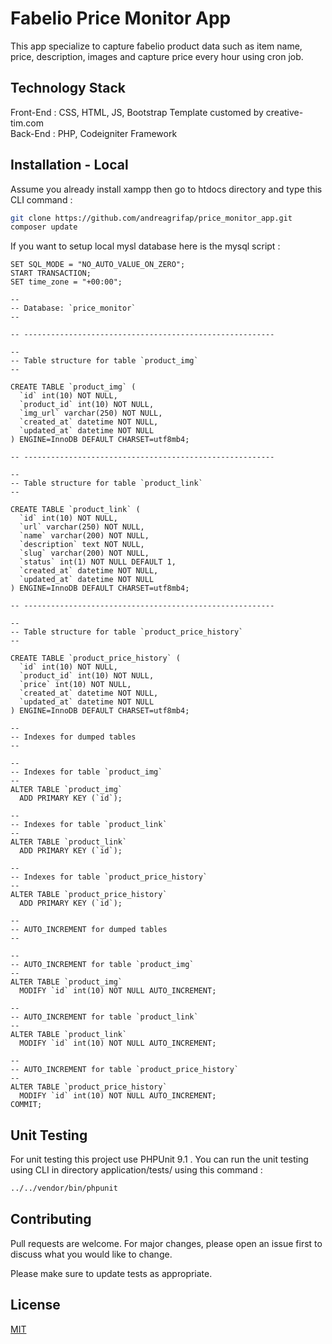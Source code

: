 # Fabelio Price Monitor App

This app specialize to capture fabelio product data such as item name, price, description, images and capture price every hour using cron job.

## Technology Stack
Front-End : CSS, HTML, JS, Bootstrap Template customed by creative-tim.com <br/>
Back-End : PHP, Codeigniter Framework

## Installation - Local

Assume you already install xampp then go to htdocs directory and type this CLI command :

```bash
git clone https://github.com/andreagrifap/price_monitor_app.git
composer update
```

If you want to setup local mysl database here is the mysql script :
```mysql
SET SQL_MODE = "NO_AUTO_VALUE_ON_ZERO";
START TRANSACTION;
SET time_zone = "+00:00";

--
-- Database: `price_monitor`
--

-- --------------------------------------------------------

--
-- Table structure for table `product_img`
--

CREATE TABLE `product_img` (
  `id` int(10) NOT NULL,
  `product_id` int(10) NOT NULL,
  `img_url` varchar(250) NOT NULL,
  `created_at` datetime NOT NULL,
  `updated_at` datetime NOT NULL
) ENGINE=InnoDB DEFAULT CHARSET=utf8mb4;

-- --------------------------------------------------------

--
-- Table structure for table `product_link`
--

CREATE TABLE `product_link` (
  `id` int(10) NOT NULL,
  `url` varchar(250) NOT NULL,
  `name` varchar(200) NOT NULL,
  `description` text NOT NULL,
  `slug` varchar(200) NOT NULL,
  `status` int(1) NOT NULL DEFAULT 1,
  `created_at` datetime NOT NULL,
  `updated_at` datetime NOT NULL
) ENGINE=InnoDB DEFAULT CHARSET=utf8mb4;

-- --------------------------------------------------------

--
-- Table structure for table `product_price_history`
--

CREATE TABLE `product_price_history` (
  `id` int(10) NOT NULL,
  `product_id` int(10) NOT NULL,
  `price` int(10) NOT NULL,
  `created_at` datetime NOT NULL,
  `updated_at` datetime NOT NULL
) ENGINE=InnoDB DEFAULT CHARSET=utf8mb4;

--
-- Indexes for dumped tables
--

--
-- Indexes for table `product_img`
--
ALTER TABLE `product_img`
  ADD PRIMARY KEY (`id`);

--
-- Indexes for table `product_link`
--
ALTER TABLE `product_link`
  ADD PRIMARY KEY (`id`);

--
-- Indexes for table `product_price_history`
--
ALTER TABLE `product_price_history`
  ADD PRIMARY KEY (`id`);

--
-- AUTO_INCREMENT for dumped tables
--

--
-- AUTO_INCREMENT for table `product_img`
--
ALTER TABLE `product_img`
  MODIFY `id` int(10) NOT NULL AUTO_INCREMENT;

--
-- AUTO_INCREMENT for table `product_link`
--
ALTER TABLE `product_link`
  MODIFY `id` int(10) NOT NULL AUTO_INCREMENT;

--
-- AUTO_INCREMENT for table `product_price_history`
--
ALTER TABLE `product_price_history`
  MODIFY `id` int(10) NOT NULL AUTO_INCREMENT;
COMMIT;
```

## Unit Testing
For unit testing this project use PHPUnit 9.1 . You can run the unit testing using CLI in directory application/tests/ using this command :
```bash
../../vendor/bin/phpunit
```

## Contributing
Pull requests are welcome. For major changes, please open an issue first to discuss what you would like to change.

Please make sure to update tests as appropriate.

## License
[MIT](https://choosealicense.com/licenses/mit/)